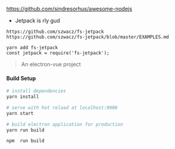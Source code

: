 https://github.com/sindresorhus/awesome-nodejs


- Jetpack is rly gud
```
https://github.com/szwacz/fs-jetpack
https://github.com/szwacz/fs-jetpack/blob/master/EXAMPLES.md

yarn add fs-jetpack
const jetpack = require('fs-jetpack');
```
 

> An electron-vue project

#### Build Setup

``` bash
# install dependencies
yarn install

# serve with hot reload at localhost:9080
yarn start

# build electron application for production
yarn run build

npm  run build


```

<!-- 
---

This project was generated with [electron-vue](https://github.com/SimulatedGREG/electron-vue)@[4c6ee7b](https://github.com/SimulatedGREG/electron-vue/tree/4c6ee7bf4f9b4aa647a22ec1c1ca29c2e59c3645) using [vue-cli](https://github.com/vuejs/vue-cli). Documentation about the original structure can be found [here](https://simulatedgreg.gitbooks.io/electron-vue/content/index.html).

https://simulatedgreg.gitbooks.io/electron-vue/content/en/building_your_app.html -->
<!-- https://github.com/SimulatedGREG/electron-vue -->
